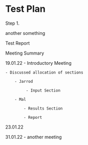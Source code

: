 # Test Plan
Step 1.

another something

Test Report

Meeting Summary

19.01.22 - Introductory Meeting

    - Discussed allocation of sections

        - Jarrod

             - Input Section

        - Mal

            - Results Section
            
            - Report
23.01.22

31.01.22 - another meeting

